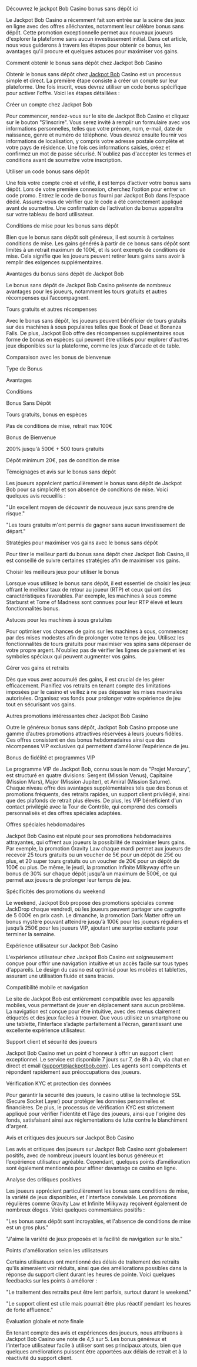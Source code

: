 Découvrez le jackpot Bob Casino bonus sans dépôt ici



Le Jackpot Bob Casino a récemment fait son entrée sur la scène des jeux en ligne avec des offres alléchantes, notamment leur célèbre bonus sans dépôt. Cette promotion exceptionnelle permet aux nouveaux joueurs d'explorer la plateforme sans aucun investissement initial. Dans cet article, nous vous guiderons à travers les étapes pour obtenir ce bonus, les avantages qu'il procure et quelques astuces pour maximiser vos gains.

Comment obtenir le bonus sans dépôt chez Jackpot Bob Casino

Obtenir le bonus sans dépôt chez [Jackpot Bob](https://jackpotbobfr.com/)  Casino est un processus simple et direct. La première étape consiste à créer un compte sur leur plateforme. Une fois inscrit, vous devrez utiliser un code bonus spécifique pour activer l'offre. Voici les étapes détaillées :

Créer un compte chez Jackpot Bob

Pour commencer, rendez-vous sur le site de Jackpot Bob Casino et cliquez sur le bouton "S’inscrire". Vous serez invité à remplir un formulaire avec vos informations personnelles, telles que votre prénom, nom, e-mail, date de naissance, genre et numéro de téléphone. Vous devrez ensuite fournir vos informations de localisation, y compris votre adresse postale complète et votre pays de résidence. Une fois ces informations saisies, créez et confirmez un mot de passe sécurisé. N'oubliez pas d'accepter les termes et conditions avant de soumettre votre inscription.

Utiliser un code bonus sans dépôt

Une fois votre compte créé et vérifié, il est temps d’activer votre bonus sans dépôt. Lors de votre première connexion, cherchez l’option pour entrer un code promo. Entrez le code de bonus fourni par Jackpot Bob dans l’espace dédié. Assurez-vous de vérifier que le code a été correctement appliqué avant de soumettre. Une confirmation de l’activation du bonus apparaîtra sur votre tableau de bord utilisateur.

Conditions de mise pour les bonus sans dépôt

Bien que le bonus sans dépôt soit généreux, il est soumis à certaines conditions de mise. Les gains générés à partir de ce bonus sans dépôt sont limités à un retrait maximum de 100€, et ils sont exempts de conditions de mise. Cela signifie que les joueurs peuvent retirer leurs gains sans avoir à remplir des exigences supplémentaires.

Avantages du bonus sans dépôt de Jackpot Bob

Le bonus sans dépôt de Jackpot Bob Casino présente de nombreux avantages pour les joueurs, notamment les tours gratuits et autres récompenses qui l’accompagnent.

Tours gratuits et autres récompenses

Avec le bonus sans dépôt, les joueurs peuvent bénéficier de tours gratuits sur des machines à sous populaires telles que Book of Dead et Bonanza Falls. De plus, Jackpot Bob offre des récompenses supplémentaires sous forme de bonus en espèces qui peuvent être utilisés pour explorer d'autres jeux disponibles sur la plateforme, comme les jeux d'arcade et de table.

Comparaison avec les bonus de bienvenue

Type de Bonus

Avantages

Conditions

Bonus Sans Dépôt

Tours gratuits, bonus en espèces

Pas de conditions de mise, retrait max 100€

Bonus de Bienvenue

200% jusqu'à 500€ + 500 tours gratuits

Dépôt minimum 20€, pas de condition de mise

Témoignages et avis sur le bonus sans dépôt

Les joueurs apprécient particulièrement le bonus sans dépôt de Jackpot Bob pour sa simplicité et son absence de conditions de mise. Voici quelques avis recueillis :

"Un excellent moyen de découvrir de nouveaux jeux sans prendre de risque."

"Les tours gratuits m'ont permis de gagner sans aucun investissement de départ."

Stratégies pour maximiser vos gains avec le bonus sans dépôt

Pour tirer le meilleur parti du bonus sans dépôt chez Jackpot Bob Casino, il est conseillé de suivre certaines stratégies afin de maximiser vos gains.

Choisir les meilleurs jeux pour utiliser le bonus

Lorsque vous utilisez le bonus sans dépôt, il est essentiel de choisir les jeux offrant le meilleur taux de retour au joueur (RTP) et ceux qui ont des caractéristiques favorables. Par exemple, les machines à sous comme Starburst et Tome of Madness sont connues pour leur RTP élevé et leurs fonctionnalités bonus.

Astuces pour les machines à sous gratuites

Pour optimiser vos chances de gains sur les machines à sous, commencez par des mises modestes afin de prolonger votre temps de jeu. Utilisez les fonctionnalités de tours gratuits pour maximiser vos spins sans dépenser de votre propre argent. N’oubliez pas de vérifier les lignes de paiement et les symboles spéciaux qui peuvent augmenter vos gains.

Gérer vos gains et retraits

Dès que vous avez accumulé des gains, il est crucial de les gérer efficacement. Planifiez vos retraits en tenant compte des limitations imposées par le casino et veillez à ne pas dépasser les mises maximales autorisées. Organisez vos fonds pour prolonger votre expérience de jeu tout en sécurisant vos gains.

Autres promotions intéressantes chez Jackpot Bob Casino

Outre le généreux bonus sans dépôt, Jackpot Bob Casino propose une gamme d’autres promotions attractives réservées à leurs joueurs fidèles. Ces offres consistent en des bonus hebdomadaires ainsi que des récompenses VIP exclusives qui permettent d’améliorer l’expérience de jeu.

Bonus de fidélité et programmes VIP

Le programme VIP de Jackpot Bob, connu sous le nom de "Projet Mercury", est structuré en quatre divisions: Sergent (Mission Venus), Capitaine (Mission Mars), Major (Mission Jupiter), et Amiral (Mission Saturne). Chaque niveau offre des avantages supplémentaires tels que des bonus et promotions fréquents, des retraits rapides, un support client privilégié, ainsi que des plafonds de retrait plus élevés. De plus, les VIP bénéficient d'un contact privilégié avec la Tour de Contrôle, qui comprend des conseils personnalisés et des offres spéciales adaptées.

Offres spéciales hebdomadaires

Jackpot Bob Casino est réputé pour ses promotions hebdomadaires attrayantes, qui offrent aux joueurs la possibilité de maximiser leurs gains. Par exemple, la promotion Gravity Law chaque mardi permet aux joueurs de recevoir 25 tours gratuits ou un voucher de 5€ pour un dépôt de 25€ ou plus, et 20 super tours gratuits ou un voucher de 20€ pour un dépôt de 100€ ou plus. De même, le jeudi, la promotion Infinite Milkyway offre un bonus de 30% sur chaque dépôt jusqu'à un maximum de 500€, ce qui permet aux joueurs de prolonger leur temps de jeu.

Spécificités des promotions du weekend

Le weekend, Jackpot Bob propose des promotions spéciales comme JackDrop chaque vendredi, où les joueurs peuvent partager une cagnotte de 5 000€ en prix cash. Le dimanche, la promotion Dark Matter offre un bonus mystère pouvant atteindre jusqu'à 100€ pour les joueurs réguliers et jusqu’à 250€ pour les joueurs VIP, ajoutant une surprise excitante pour terminer la semaine.

Expérience utilisateur sur Jackpot Bob Casino

L'expérience utilisateur chez Jackpot Bob Casino est soigneusement conçue pour offrir une navigation intuitive et un accès facile sur tous types d'appareils. Le design du casino est optimisé pour les mobiles et tablettes, assurant une utilisation fluide et sans tracas.

Compatibilité mobile et navigation

Le site de Jackpot Bob est entièrement compatible avec les appareils mobiles, vous permettant de jouer en déplacement sans aucun problème. La navigation est conçue pour être intuitive, avec des menus clairement étiquetés et des jeux faciles à trouver. Que vous utilisiez un smartphone ou une tablette, l’interface s’adapte parfaitement à l'écran, garantissant une excellente expérience utilisateur.

Support client et sécurité des joueurs

Jackpot Bob Casino met un point d’honneur à offrir un support client exceptionnel. Le service est disponible 7 jours sur 7, de 8h à 4h, via chat en direct et email (support@jackpotbob.com). Les agents sont compétents et répondent rapidement aux préoccupations des joueurs.

Vérification KYC et protection des données

Pour garantir la sécurité des joueurs, le casino utilise la technologie SSL (Secure Socket Layer) pour protéger les données personnelles et financières. De plus, le processus de vérification KYC est strictement appliqué pour vérifier l'identité et l'âge des joueurs, ainsi que l'origine des fonds, satisfaisant ainsi aux réglementations de lutte contre le blanchiment d'argent.

Avis et critiques des joueurs sur Jackpot Bob Casino

Les avis et critiques des joueurs sur Jackpot Bob Casino sont globalement positifs, avec de nombreux joueurs louant les bonus généreux et l’expérience utilisateur agréable. Cependant, quelques points d’amélioration sont également mentionnés pour affiner davantage ce casino en ligne.

Analyse des critiques positives

Les joueurs apprécient particulièrement les bonus sans conditions de mise, la variété de jeux disponibles, et l'interface conviviale. Les promotions régulières comme Gravity Law et Infinite Milkyway reçoivent également de nombreux éloges. Voici quelques commentaires positifs :

"Les bonus sans dépôt sont incroyables, et l'absence de conditions de mise est un gros plus."

"J'aime la variété de jeux proposés et la facilité de navigation sur le site."

Points d'amélioration selon les utilisateurs

Certains utilisateurs ont mentionné des délais de traitement des retraits qu'ils aimeraient voir réduits, ainsi que des améliorations possibles dans la réponse du support client durant les heures de pointe. Voici quelques feedbacks sur les points à améliorer :

"Le traitement des retraits peut être lent parfois, surtout durant le weekend."

"Le support client est utile mais pourrait être plus réactif pendant les heures de forte affluence."

Évaluation globale et note finale

En tenant compte des avis et expériences des joueurs, nous attribuons à Jackpot Bob Casino une note de 4,5 sur 5. Les bonus généreux et l’interface utilisateur facile à utiliser sont ses principaux atouts, bien que quelques améliorations puissent être apportées aux délais de retrait et à la réactivité du support client.